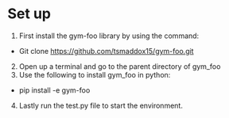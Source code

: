 # Set up

1. First install the gym-foo library by using the command:
  * Git clone https://github.com/tsmaddox15/gym-foo.git
2. Open up a terminal and go to the parent directory of gym_foo
3. Use the following to install gym_foo in python:
  * pip install -e gym-foo
4. Lastly run the test.py file to start the environment.
